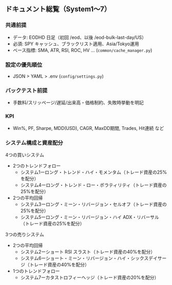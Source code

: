 ## ドキュメント総覧（System1〜7）

### 共通前提
- データ: EODHD 日足（初回 /eod、以後 /eod-bulk-last-day/US）
- 必須: SPY キャッシュ、ブラックリスト適用、Asia/Tokyo運用
- ベース指標: SMA, ATR, RSI, ROC, HV … (`common/cache_manager.py`)

### 設定の優先順位
- JSON > YAML > .env (`config/settings.py`)

### バックテスト前提
- 手数料/スリッページ/遅延/出来高・価格制約、失敗時挙動を明記

### KPI
- Win%, PF, Sharpe, MDD(USD), CAGR, MaxDD期間, Trades, Hit連続 など

### システム構成と資産配分

4つの買いシステム
- 2つのトレンドフォロー
  - システム1ーロング・トレンド・ハイ・モメンタム（トレード資産の25%を配分）
  - システム4ーロング・トレンド・ロー・ボラティリティ（トレード資産の25%を配分）
- 2つの平均回帰
  - システム3ーロング・ミーン・リバージョン・セルオフ（トレード資産の25%を配分）
  - システム5ーロング・ミーン・リバージョン・ハイ ADX・リバーサル（トレード資産の25%を配分）

3つの売りシステム
- 2つの平均回帰
  - システム2ーショート RSI スラスト（トレード資産の40%を配分）
  - システム6ーショート・ミーン・リバージョン・ハイ・シックスデイサージ（トレード資産の40%を配分）
- 1つのトレンドフォロー
  - システム7ーカタストロフィーヘッジ（トレード資産の20%を配分）
